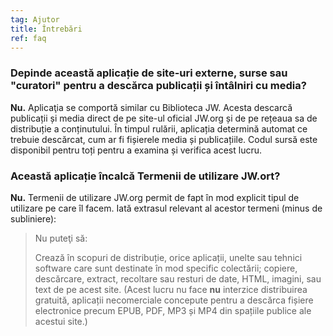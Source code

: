 ```yaml
---
tag: Ajutor
title: Întrebări
ref: faq
---
```


### Depinde această aplicație de site-uri externe, surse sau "curatori" pentru a descărca publicații și întâlniri cu media?

**Nu.** Aplicaţia se comportă similar cu Biblioteca JW. Acesta descarcă publicații și media direct de pe site-ul oficial JW.org și de pe rețeaua sa de distribuție a conținutului. În timpul rulării, aplicația determină automat ce trebuie descărcat, cum ar fi fișierele media și publicațiile. Codul sursă este disponibil pentru toți pentru a examina și verifica acest lucru.

### Această aplicație încalcă Termenii de utilizare JW.ort?

**Nu.** Termenii de utilizare JW.org [](https://www.jw.org/finder?docid=1011511&prefer=content) permit de fapt în mod explicit tipul de utilizare pe care îl facem. Iată extrasul relevant al acestor termeni (minus de subliniere):

> Nu puteţi să:
> 
> Crează în scopuri de distribuție, orice aplicații, unelte sau tehnici software care sunt destinate în mod specific colectării; copiere, descărcare, extract, recoltare sau resturi de date, HTML, imagini, sau text de pe acest site. (Acest lucru nu face **nu** interzice distribuirea gratuită, aplicații necomerciale concepute pentru a descărca fișiere electronice precum EPUB, PDF, MP3 și MP4 din spațiile publice ale acestui site.)
